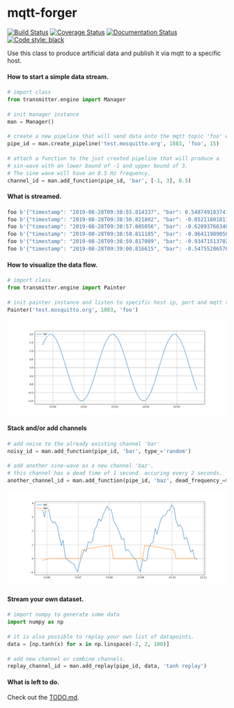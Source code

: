 # mqtt-forger
[![Build Status](https://travis-ci.org/frank690/mqtt-forger.svg?branch=master)](https://travis-ci.org/frank690/mqtt-forger)
[![Coverage Status](https://coveralls.io/repos/github/frank690/mqtt-forger/badge.svg?branch=master)](https://coveralls.io/github/frank690/mqtt-forger?branch=master)
[![Documentation Status](https://readthedocs.org/projects/mqtt-forger/badge/?version=latest)](https://mqtt-forger.readthedocs.io/en/latest/?badge=latest)
[![Code style: black](https://img.shields.io/badge/code%20style-black-000000.svg)](https://github.com/psf/black)

Use this class to produce artificial data and publish it via mqtt to a specific host.


#### How to start a simple data stream.
~~~py
# import class
from transmitter.engine import Manager

# init manager instance
man = Manager()

# create a new pipeline that will send data onto the mqtt topic 'foo' with 15 Hz.
pipe_id = man.create_pipeline('test.mosquitto.org', 1883, 'foo', 15)

# attach a function to the just created pipeline that will produce a 
# sin-wave with an lower bound of -1 and upper bound of 3.
# The sine wave will have an 0.5 Hz frequency.
channel_id = man.add_function(pipe_id, 'bar', [-1, 3], 0.5)
~~~

#### What is streamed.
~~~py
foo b'{"timestamp": "2019-08-28T09:38:55.814337", "bar": 0.5487491837412708}'
foo b'{"timestamp": "2019-08-28T09:38:56.821802", "bar": -0.052118018113447295}'
foo b'{"timestamp": "2019-08-28T09:38:57.805056", "bar": -0.620937663401906}'
foo b'{"timestamp": "2019-08-28T09:38:58.811185", "bar": -0.9641198905685163}'
foo b'{"timestamp": "2019-08-28T09:38:59.817089", "bar": -0.9347151370201041}'
foo b'{"timestamp": "2019-08-28T09:39:00.816615", "bar": -0.5475520657645743}'
~~~

#### How to visualize the data flow.
~~~py
# import class
from transmitter.engine import Painter

# init painter instance and listen to specific host ip, port and mqtt topic.
Painter('test.mosquitto.org', 1883, 'foo')
~~~

![Single Channel](img/example_1.png)

#### Stack and/or add channels
~~~py
# add noise to the already existing channel 'bar'
noisy_id = man.add_function(pipe_id, 'bar', type_='random')

# add another sine-wave as a new channel 'baz'. 
# this channel has a dead time of 1 second. occuring every 2 seconds.
another_channel_id = man.add_function(pipe_id, 'baz', dead_frequency_=0.5, dead_period_=1)
~~~

![Multiple Channels](img/example_2.png)

#### Stream your own dataset.
~~~py
# import numpy to generate some data
import numpy as np

# it is also possible to replay your own list of datapoints.
data = [np.tanh(x) for x in np.linspace(-2, 2, 100)]

# add new channel or combine channels.
replay_channel_id = man.add_replay(pipe_id, data, 'tanh replay')
~~~

#### What is left to do.
Check out the [TODO.md](https://github.com/frank690/mqtt-forger/blob/master/TODO.md).
